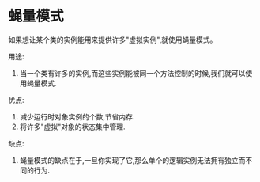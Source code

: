 # 蝇量模式

如果想让某个类的实例能用来提供许多"虚拟实例",就使用蝇量模式。  


用途: 

1. 当一个类有许多的实例,而这些实例能被同一个方法控制的时候,我们就可以使用蝇量模式.

优点:

1. 减少运行时对象实例的个数,节省内存.  
2. 将许多"虚拟"对象的状态集中管理.  

缺点:

1. 蝇量模式的缺点在于,一旦你实现了它,那么单个的逻辑实例无法拥有独立而不同的行为.  